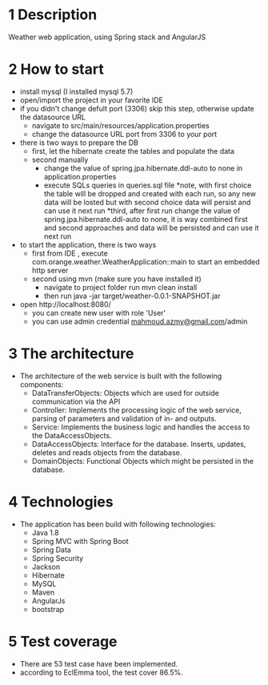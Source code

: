 # 1 Description
Weather web application, using Spring stack and AngularJS 

# 2 How to start
* install mysql (I installed mysql 5.7)
* open/import the project in your favorite IDE
* if you didn't change defult port (3306) skip this step, otherwise update the datasource URL 
	* navigate to src/main/resources/application.properties
	* change the datasource URL port from 3306 to your port
* there is two ways to prepare the DB
	* first, let the hibernate create the tables and populate the data
	* second manually
		* change the value of spring.jpa.hibernate.ddl-auto to none in application.properties
		* execute SQLs queries in queries.sql file
	*note, with first choice the table will be dropped and created with each run, so any new data will be losted
		but with second choice data will persist and can use it next run
	*third, after first run change the value of spring.jpa.hibernate.ddl-auto to none, it is way combined first and second approaches
		and data will be persisted and can use it next run 
* to start the application, there is two ways
	* first from IDE , execute com.orange.weather.WeatherApplication::main to start an embedded http server
	* second using mvn (make sure you have installed it)
		* navigate to project folder run mvn clean install
		* then run java -jar target/weather-0.0.1-SNAPSHOT.jar
* open http://localhost:8080/
	* you can create new user with role 'User'
	* you can use admin credential mahmoud.azmy@gmail.com/admin

# 3 The architecture
* The architecture of the web service is built with the following components:
   * DataTransferObjects: Objects which are used for outside communication via the API
   * Controller: Implements the processing logic of the web service, parsing of parameters and validation of in- and outputs.
   * Service: Implements the business logic and handles the access to the DataAccessObjects.
   * DataAccessObjects: Interface for the database. Inserts, updates, deletes and reads objects from the database.
   * DomainObjects: Functional Objects which might be persisted in the database.

# 4  Technologies
* The application has been build with following technologies:
   * Java 1.8
   * Spring MVC with Spring Boot
   * Spring Data
   * Spring Security
   * Jackson
   * Hibernate
   * MySQL
   * Maven
   * AngularJs
   * bootstrap
   
# 5 Test coverage
* There are 53 test case have been implemented.
* according to EclEmma tool, the test cover 86.5%.